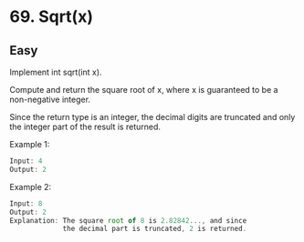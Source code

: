 # 69. Sqrt(x)
## Easy

Implement int sqrt(int x).

Compute and return the square root of x, where x is guaranteed to be a non-negative integer.

Since the return type is an integer, the decimal digits are truncated and only the integer part of the result is returned.

Example 1:

```javascript
Input: 4
Output: 2
```

Example 2:

```javascript
Input: 8
Output: 2
Explanation: The square root of 8 is 2.82842..., and since 
             the decimal part is truncated, 2 is returned.
```